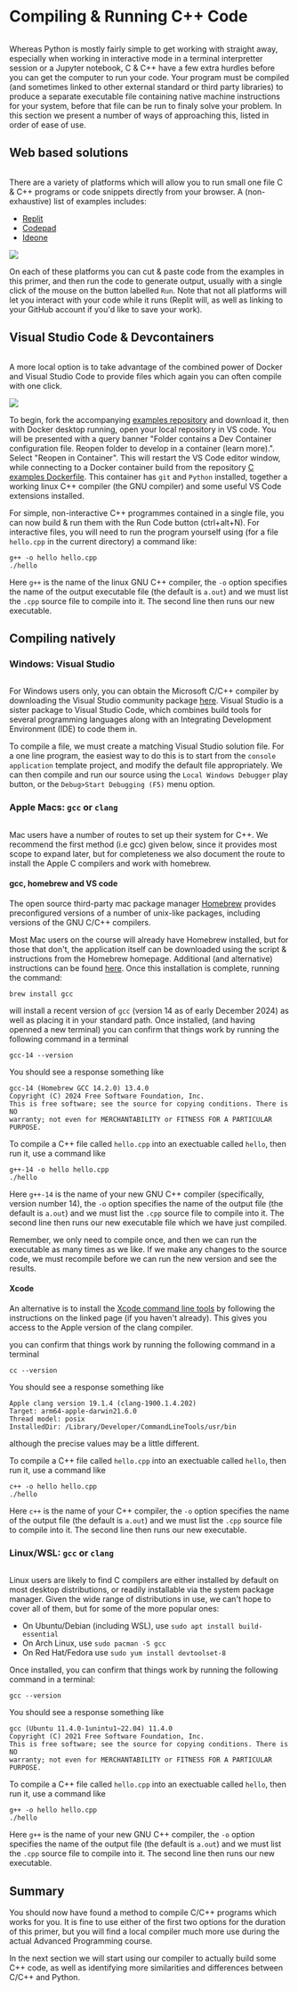 # Compiling & Running C++ Code
```{index} compiling
```

Whereas Python is mostly fairly simple to get working with straight away, especially when working in interactive mode in a terminal interpretter session or a Jupyter notebook, C & C++ have a few extra hurdles before you can get the computer to run your code. Your program must be compiled (and sometimes linked to other external standard or third party libraries) to produce a separate executable file containing native machine instructions for your system, before that file can be run to finaly solve your problem. In this section we present a number of ways of approaching this, listed in order of ease of use.

## Web based solutions
```{index} compiling:web-based 
```

There are a variety of platforms which will allow you to run small one file C & C++ programs or code snippets directly from your browser. A (non-exhaustive) list of examples includes:
- [Replit](https://replit.com/languages/cpp)
- [Codepad](https://codepad.org/)
- [Ideone](https://ideone.com/)

![](images/replit.jpeg)

On each of these platforms you can cut & paste code from the examples in this primer, and then run the code to generate output, usually with a single click of the mouse on the button labelled `Run`. Note that not all platforms will let you interact with your code while it runs (Replit will, as well as linking to your GitHub account if you'd like to save your work).

## Visual Studio Code & Devcontainers
```{index} compiling: via docker
```

A more local option is to take advantage of the combined power of Docker and Visual Studio Code to provide files which again you can often compile with one click.

![](images/vscode.png)

To begin, fork the accompanying [examples repository](https://github.com/ese-msc/c-examples) and download it, then with Docker desktop running, open your local repository in VS code. You will be presented with a query banner "Folder contains a Dev Container configuration file. Reopen folder to develop in a container (learn more).". Select "Reopen in Container". This will restart the VS Code editor window, while connecting to a Docker container build from the repository [C examples Dockerfile](https://ese-msc/c-examples/.devcontainer/Dockerfile). This container has `git` and `Python` installed, together a working linux C++ compiler (the GNU compiler) and some useful VS Code extensions installed.

For simple, non-interactive C++ programmes contained in a single file, you can now build & run them with the Run Code button (ctrl+alt+N). For interactive files, you will need to run the program yourself using (for a file `hello.cpp` in the current directory) a command like:

```
g++ -o hello hello.cpp
./hello
```

Here `g++` is the name of the linux GNU C++ compiler, the `-o` option specifies the name of the output executable file (the default is `a.out`) and we must list the `.cpp` source file to compile into it. The second line then runs our new executable.

## Compiling natively

### Windows: Visual Studio
```{index} compiling:windows native
```

For Windows users only, you can obtain the Microsoft C/C++ compiler by downloading the Visual Studio community package [here](https://visualstudio.microsoft.com/vs/community/). Visual Studio is a sister package to Visual Studio Code, which combines build tools for several programming languages along with an Integrating Development Environment (IDE) to code them in.

To compile a file, we must create a matching Visual Studio solution file. For a one line program, the easiest way to do this is to start from the `console application` template project, and modify the default file appropriately. We can then compile and run our source using the `Local Windows Debugger` play button, or  the `Debug>Start Debugging (F5)` menu option.

### Apple Macs: `gcc` or `clang`
```{index} compiling:mac
``` 

Mac users have a number of routes to set up their system for C++. We recommend the first method (i.e gcc) given below, since it provides most scope to expand later, but for completeness we also document the route to install the Apple C compilers and work with homebrew.

#### gcc, homebrew and VS code

The open source third-party mac package manager [Homebrew](https://brew.sh/) provides preconfigured versions of a number of unix-like packages, including versions of the GNU C/C++ compilers.

Most Mac users on the course will already have Homebrew installed, but for those that don't, the application itself can be downloaded using the script & instructions from the Homebrew homepage. Additional (and alternative) instructions can be found [here](https://docs.brew.sh/Installation). Once this installation is complete, running the command:

```
brew install gcc
```

will install a recent version of `gcc` (version 14 as of early December 2024) as well as placing it in your standard path. Once installed, (and having openned a new terminal) you can confirm that things work by running the following command in a terminal

```
gcc-14 --version
```

You should see a response something like

```
gcc-14 (Homebrew GCC 14.2.0) 13.4.0
Copyright (C) 2024 Free Software Foundation, Inc.
This is free software; see the source for copying conditions. There is NO
warranty; not even for MERCHANTABILITY or FITNESS FOR A PARTICULAR PURPOSE.
```

To compile a C++ file called `hello.cpp` into an exectuable called `hello`, then run it, use a command like

```
g++-14 -o hello hello.cpp
./hello
```

Here `g++-14` is the name of your new GNU C++ compiler (specifically, version number 14), the `-o` option specifies the name of the output file (the default is `a.out`) and we must list the `.cpp` source file to compile into it. The second line then runs our new executable file which we have just compiled.

Remember, we only need to compile once, and then we can run the executable as many times as we like. If we make any changes to the source code, we must recompile before we can run the new version and see the results.

#### Xcode

An alternative is to install the [Xcode command line tools](https://mac.install.guide/commandlinetools/4.html) by following the instructions on the linked page (if you haven't already). This gives you access to the Apple version of the clang compiler. 

you can confirm that things work by running the following command in a terminal

```
cc --version
```

You should see a response something like

```
Apple clang version 19.1.4 (clang-1900.1.4.202)
Target: arm64-apple-darwin21.6.0
Thread model: posix
InstalledDir: /Library/Developer/CommandLineTools/usr/bin
```
although the precise values may be a little different.

To compile a C++ file called `hello.cpp` into an exectuable called `hello`, then run it, use a command like

```
c++ -o hello hello.cpp
./hello
```

Here `c++` is the name of your C++ compiler, the `-o` option specifies the name of the output file (the default is `a.out`) and we must list the `.cpp` source file to compile into it. The second line then runs our new executable.


### Linux/WSL: `gcc` or `clang`
```{index} compiling:linux
```

Linux users are likely to find C compilers are either installed by default on most desktop distributions, or readily installable via the system package manager. Given the wide range of distributions in use, we can't hope to cover all of them, but for some of the more popular ones:

- On Ubuntu/Debian (including WSL), use `sudo apt install build-essential`
- On Arch Linux, use `sudo pacman -S gcc`
- On Red Hat/Fedora use `sudo yum install devtoolset-8`
 
Once installed,  you can confirm that things work by running the following command in a terminal:

```
gcc --version
```

You should see a response something like

```
gcc (Ubuntu 11.4.0-1unintu1~22.04) 11.4.0
Copyright (C) 2021 Free Software Foundation, Inc.
This is free software; see the source for copying conditions. There is NO
warranty; not even for MERCHANTABILITY or FITNESS FOR A PARTICULAR PURPOSE.
```

To compile a C++ file called `hello.cpp` into an exectuable called `hello`, then run it, use a command like

```
g++ -o hello hello.cpp
./hello
```

Here `g++` is the name of your new GNU C++ compiler, the `-o` option specifies the name of the output file (the default is `a.out`) and we must list the `.cpp` source file to compile into it. The second line then runs our new executable.

## Summary

You should now have found a method to compile C/C++ programs which works for you. It is fine to use either of the first two options for the duration of this primer, but you will find a local compiler much more use during the actual Advanced Programming course.

In the next section we will start using our compiler to actually build some C++ code, as well as identifying more similarities and differences between C/C++ and Python.

